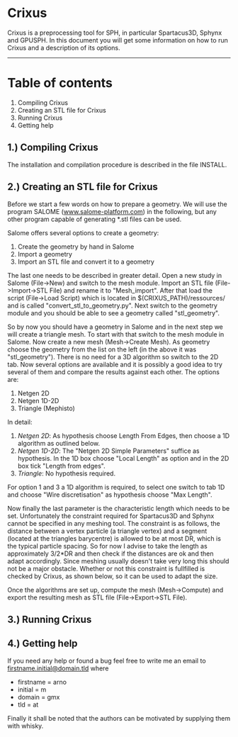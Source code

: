 Crixus
======

Crixus is a preprocessing tool for SPH, in particular Spartacus3D, Sphynx and GPUSPH. In this document you will get some information on how to run Crixus and a description of its options.

-------------------------------------------------------------------------------------------------------------------------------------------------------------------------------------------

Table of contents
=================
1. Compiling Crixus
2. Creating an STL file for Crixus
3. Running Crixus
4. Getting help


1.) Compiling Crixus
--------------------

The installation and compilation procedure is described in the file INSTALL.

2.) Creating an STL file for Crixus
-----------------------------------

Before we start a few words on how to prepare a geometry. We will use the program SALOME (www.salome-platform.com) in the following, but any other program capable of generating \*.stl files can be used.

Salome offers several options to create a geometry:
1. Create the geometry by hand in Salome
2. Import a geometry
3. Import an STL file and convert it to a geometry

The last one needs to be described in greater detail. Open a new study in Salome (File->New) and switch to the mesh module. Import an STL file (File->Import->STL File) and rename it to "Mesh_import". After that load the script (File->Load Script) which is located in $(CRIXUS_PATH)/ressources/ and is called "convert_stl_to_geometry.py". Next switch to the geometry module and you should be able to see a geometry called "stl_geometry".

So by now you should have a geometry in Salome and in the next step we will create a triangle mesh. To start with that switch to the mesh module in Salome. Now create a new mesh (Mesh->Create Mesh). As geometry choose the geometry from the list on the left (in the above it was "stl_geometry"). There is no need for a 3D algorithm so switch to the 2D tab. Now several options are available and it is possibly a good idea to try several of them and compare the results against each other. The options are:

1. Netgen 2D
2. Netgen 1D-2D
3. Triangle (Mephisto)

In detail:

1. *Netgen 2D*: As hypothesis choose Length From Edges, then choose a 1D algorithm as outlined below.
2. *Netgen 1D-2D*: The "Netgen 2D Simple Parameters" suffice as hypothesis. In the 1D box choose "Local Length" as option and in the 2D box tick "Length from edges".
3. *Triangle*: No hypothesis required.

For option 1 and 3 a 1D algorithm is required, to select one switch to tab 1D and choose "Wire discretisation" as hypothesis choose "Max Length".

Now finally the last parameter is the characteristic length which needs to be set. Unfortunately the constraint required for Spartacus3D and Sphynx cannot be specified in any meshing tool. The constraint is as follows, the distance between a vertex particle (a triangle vertex) and a segment (located at the triangles barycentre) is allowed to be at most DR, which is the typical particle spacing. So for now I advise to take the length as approximately 3/2\*DR and then check if the distances are ok and then adapt accordingly. Since meshing usually doesn't take very long this should not be a major obstacle. Whether or not this constraint is fullfilled is checked by Crixus, as shown below, so it can be used to adapt the size.

Once the algorithms are set up, compute the mesh (Mesh->Compute) and export the resulting mesh as STL file (File->Export->STL File).

3.) Running Crixus
------------------

4.) Getting help
----------------

If you need any help or found a bug feel free to write me an email to firstname.initial@domain.tld where
- firstname = arno
- initial = m
- domain = gmx
- tld = at

Finally it shall be noted that the authors can be motivated by supplying them with whisky.
